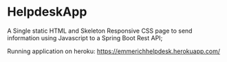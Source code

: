 # HelpdeskApp
A Single static HTML and Skeleton Responsive CSS page to send information using Javascript to a Spring Boot Rest API;

Running application on heroku:
https://emmerichhelpdesk.herokuapp.com/
